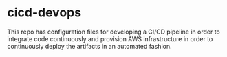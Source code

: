 # cicd-devops
This repo has configuration files for developing a CI/CD pipeline in order to integrate code continuously and provision AWS infrastructure in order to continuously deploy the artifacts in an automated fashion.
